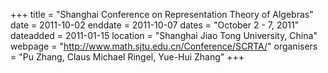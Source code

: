 +++
title = "Shanghai Conference on Representation Theory of Algebras"
date = 2011-10-02
enddate = 2011-10-07
dates = "October 2 - 7, 2011"
dateadded = 2011-01-15
location = "Shanghai Jiao Tong University, China"
webpage = "http://www.math.sjtu.edu.cn/Conference/SCRTA/"
organisers = "Pu Zhang, Claus Michael Ringel, Yue-Hui Zhang"
+++
